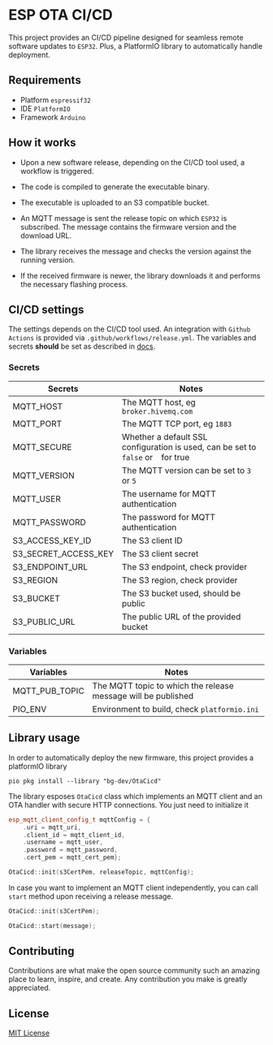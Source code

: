 # ESP OTA CI/CD

This project provides an CI/CD pipeline designed for seamless remote software updates to `ESP32`. Plus, a PlatformIO library to automatically handle deployment.

## Requirements

- Platform `espressif32`
- IDE `PlatformIO`
- Framework `Arduino`

## How it works

- Upon a new software release, depending on the CI/CD tool used, a workflow is triggered.

- The code is compiled to generate the executable binary.

- The executable is uploaded to an S3 compatible bucket.

- An MQTT message is sent the release topic on which `ESP32` is subscribed. The message contains the firmware version and the download URL.

- The library receives the message and checks the version against the running version.

- If the received firmware is newer, the library downloads it and performs the necessary flashing process.

## CI/CD settings

The settings depends on the CI/CD tool used. An integration with `Github Actions` is provided via `.github/workflows/release.yml`.
The variables and secrets **should** be set as described in [docs](https://docs.github.com/en/actions/learn-github-actions/variables).

### Secrets

| **Secrets**          | **Notes**                                                                          |
| -------------------- | ---------------------------------------------------------------------------------- |
| MQTT_HOST            | The MQTT host, eg `broker.hivemq.com`                                              |
| MQTT_PORT            | The MQTT TCP port, eg `1883`                                                       |
| MQTT_SECURE          | Whether a default SSL configuration is used, can be set to `false` or ` ` for true |
| MQTT_VERSION         | The MQTT version can be set to `3` or `5`                                          |
| MQTT_USER            | The username for MQTT authentication                                               |
| MQTT_PASSWORD        | The password for MQTT authentication                                               |
| S3_ACCESS_KEY_ID     | The S3 client ID                                                                   |
| S3_SECRET_ACCESS_KEY | The S3 client secret                                                               |
| S3_ENDPOINT_URL      | The S3 endpoint, check provider                                                    |
| S3_REGION            | The S3 region, check provider                                                      |
| S3_BUCKET            | The S3 bucket used, should be public                                               |
| S3_PUBLIC_URL        | The public URL of the provided bucket                                              |

### Variables

| **Variables**  | **Notes**                                                     |
| -------------- | ------------------------------------------------------------- |
| MQTT_PUB_TOPIC | The MQTT topic to which the release message will be published |
| PIO_ENV        | Environment to build, check `platformio.ini`                  |

## Library usage

In order to automatically deploy the new firmware, this project provides a platformIO library

```
pio pkg install --library "bg-dev/OtaCicd"
```

The library esposes `OtaCicd` class which implements an MQTT client and an OTA handler with secure HTTP connections. You just need to initialize it

```C++
esp_mqtt_client_config_t mqttConfig = {
    .uri = mqtt_uri,
    .client_id = mqtt_client_id,
    .username = mqtt_user,
    .password = mqtt_password,
    .cert_pem = mqtt_cert_pem};

OtaCicd::init(s3CertPem, releaseTopic, mqttConfig);
```

In case you want to implement an MQTT client independently, you can call `start` method upon receiving a release message.

```C++
OtaCicd::init(s3CertPem);

OtaCicd::start(message);
```

## Contributing

Contributions are what make the open source community such an amazing place to learn, inspire, and create. Any contribution you make is greatly appreciated.

## License

[MIT License](./LICENSE)
